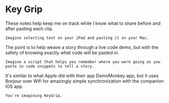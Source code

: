 # Key Grip

These notes help keep me on track while I know what to share before and after pasting each clip.

    Imagine selecting text on your iPad and pasting it on your Mac.

The point is to help weave a story through a live code demo, but with the safety of knowing exactly what code will be pasted in.

    Imagine a script that helps you remember where you were going as you paste in code snippets to tell a story.

It's similar to what Apple did with their app DemoMonkey app, but it uses Bonjour over Wifi for amazingly simple synchronization with the companion iOS app.

    You're imagining KeyGrip.

&nbsp;

&nbsp;

&nbsp;

&nbsp;
